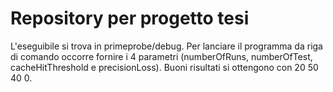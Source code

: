 # Repository per progetto tesi
L'eseguibile si trova in primeprobe/debug.
Per lanciare il programma da riga di comando occorre fornire i 4 parametri (numberOfRuns, numberOfTest, cacheHitThreshold e precisionLoss).
Buoni risultati si ottengono con 20 50 40 0.
